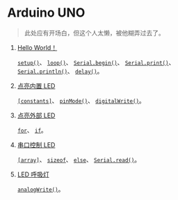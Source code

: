 # Arduino UNO

<!-- 先整个仓库记录一下折腾 Arduino 的过程，回头万一有时间整理一个入门教程也说不定呢。

原理图可以在 [官方网站](https://content.arduino.cc/assets/UNO-TH_Rev3e_sch.pdf) 下载。 -->

> 此处应有开场白，但这个人太懒，被他糊弄过去了。

1. [Hello World！](./01_HelloWorld/README.md)

    [`setup()`](https://www.arduino.cc/reference/en/language/structure/sketch/setup/)、
    [`loop()`](https://www.arduino.cc/reference/en/language/structure/sketch/loop/)、
    [`Serial.begin()`](https://www.arduino.cc/reference/en/language/functions/communication/serial/begin/)、
    [`Serial.print()`](https://www.arduino.cc/reference/en/language/functions/communication/serial/print/)、
    [`Serial.println()`](https://www.arduino.cc/reference/en/language/functions/communication/serial/println/)、
    [`delay()`](https://www.arduino.cc/reference/en/language/functions/time/delay/)。

2. [点亮内置 LED](./02_BuiltinLED/README.md)
    
    [`[constants]`](https://www.arduino.cc/reference/en/language/variables/constants/constants/)、
    [`pinMode()`](https://www.arduino.cc/reference/en/language/functions/digital-io/pinmode/)、
    [`digitalWrite()`](https://www.arduino.cc/reference/en/language/functions/digital-io/digitalwrite/)。

3. [点亮外部 LED](./03_ExternalLED/README.md)
    
    [`for`](https://www.arduino.cc/reference/en/language/structure/control-structure/for/)、
    [`if`](https://www.arduino.cc/reference/en/language/structure/control-structure/if/)。

4. [串口控制 LED](./04_ControlLED/README.md)

    [`[array]`](https://www.arduino.cc/reference/en/language/variables/data-types/array/)、
    [`sizeof`](https://www.arduino.cc/reference/en/language/variables/utilities/sizeof/)、
    [`else`](https://www.arduino.cc/reference/en/language/structure/control-structure/else/)、
    [`Serial.read()`](https://www.arduino.cc/reference/en/language/functions/communication/serial/read/)。

5. [LED 呼吸灯](./05_BreathLED/README.md)

    [`analogWrite()`](https://www.arduino.cc/reference/en/language/functions/analog-io/analogwrite/)。